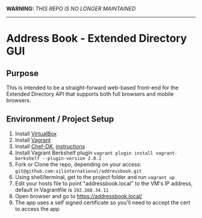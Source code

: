 **WARNING:** _THIS REPO IS NO LONGER MAINTAINED_

---

# Address Book - Extended Directory GUI #

## Purpose ##
This is intended to be a straight-forward web-based front-end for the Extended 
Directory API that supports both full browsers and mobile browsers.

## Environment / Project Setup ##
1. Install [VirtualBox](http://www.virtualbox.org/wiki/Downloads)
2. Install [Vagrant](http://downloads.vagrantup.com/)
3. Install [Chef-DK](http://getchef.com/downloads/chef-dk), [instructions](http://docs.opscode.com/install_dk.html)
4. Install Vagrant Berkshelf plugin ```vagrant plugin install vagrant-berkshelf --plugin-version 2.0.1```
5. Fork or Clone the repo, depending on your access: ```git@github.com:silinternational/addressbook.git```
6. Using shell/terminal, get to the project folder and run ```vagrant up```
7. Edit your hosts file to point "addressbook.local" to the VM's IP address, default in Vagrantfile is ```192.168.34.11```
8. Open browser and go to <https://addressbook.local/>
9. The app uses a self signed certificate so you'll need to accept the cert to access the app

